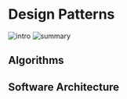 # Design Patterns

![intro](/files/imgs/intro-desing-patterns.JPG)
![summary](/files/imgs/summary-design-patterns.JPG)

## Algorithms

## Software Architecture
